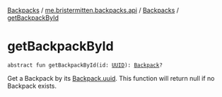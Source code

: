[Backpacks](../../index.md) / [me.bristermitten.backpacks.api](../index.md) / [Backpacks](index.md) / [getBackpackById](./get-backpack-by-id.md)

# getBackpackById

`abstract fun getBackpackById(id: `[`UUID`](https://docs.oracle.com/javase/6/docs/api/java/util/UUID.html)`): `[`Backpack`](../-backpack/index.md)`?`

Get a Backpack by its [Backpack.uuid](../-backpack/uuid.md).
This function will return null if no Backpack exists.

